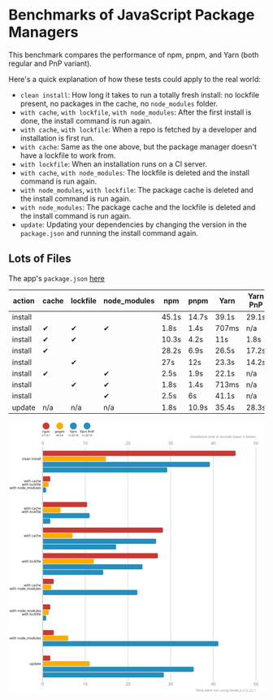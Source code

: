 # Benchmarks of JavaScript Package Managers

This benchmark compares the performance of npm, pnpm, and Yarn (both regular and PnP variant).

Here's a quick explanation of how these tests could apply to the real world:

- `clean install`: How long it takes to run a totally fresh install: no lockfile present, no packages in the cache, no `node_modules` folder.
- `with cache`, `with lockfile`, `with node_modules`: After the first install is done, the install command is run again.
- `with cache`, `with lockfile`: When a repo is fetched by a developer and installation is first run.
- `with cache`: Same as the one above, but the package manager doesn't have a lockfile to work from.
- `with lockfile`: When an installation runs on a CI server.
- `with cache`, `with node_modules`: The lockfile is deleted and the install command is run again.
- `with node_modules`, `with lockfile`: The package cache is deleted and the install command is run again.
- `with node_modules`: The package cache and the lockfile is deleted and the install command is run again.
- `update`: Updating your dependencies by changing the version in the `package.json` and running the install command again.

## Lots of Files

The app's `package.json` [here](https://github.com/pnpm/pnpm.github.io/blob/main/benchmarks/fixtures/alotta-files/package.json)

| action  | cache | lockfile | node_modules| npm | pnpm | Yarn | Yarn PnP |
| ---     | ---   | ---      | ---         | --- | --- | --- | --- |
| install |       |          |             | 45.1s | 14.7s | 39.1s | 29.1s |
| install | ✔     | ✔        | ✔           | 1.8s | 1.4s | 707ms | n/a |
| install | ✔     | ✔        |             | 10.3s | 4.2s | 11s | 1.8s |
| install | ✔     |          |             | 28.2s | 6.9s | 26.5s | 17.2s |
| install |       | ✔        |             | 27s | 12s | 23.3s | 14.2s |
| install | ✔     |          | ✔           | 2.5s | 1.9s | 22.1s | n/a |
| install |       | ✔        | ✔           | 1.8s | 1.4s | 713ms | n/a |
| install |       |          | ✔           | 2.5s | 6s | 41.1s | n/a |
| update  | n/a   | n/a      | n/a         | 1.8s | 10.9s | 35.4s | 28.3s |

![Graph of the alotta-files results](../../static/img/benchmarks/alotta-files.svg)